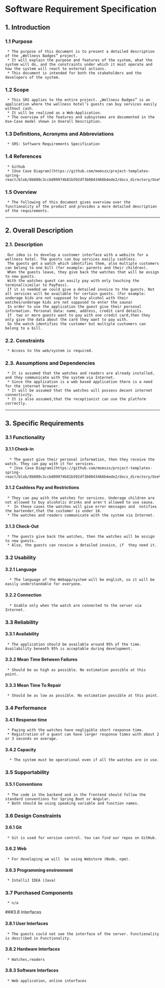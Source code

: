 # Software Requirement Specification

## 1. Introduction

### 1.1 Purpose
     * The purpose of this document is to present a detailed description of the „Wellness Badges” project. 
     * It will explain the purpose and features of the system, what the system will do, and the constraints under which it must operate and how the system will react to external actions. 
     * This document is intended for both the stakeholders and the developers of the system.
### 1.2 Scope
     * This SRS applies to the entire project. „Wellness Badges” is an application where the wellness hotel’s guests can buy services easily without cash. 
     * It will be realized as a Web-Application. 
     * The overview of the features and subsystems are documented in the Use-Case model shown in Overall Description.
### 1.3 Definitions, Acronyms and Abbreviations
     * SRS: Software Requirements Specification
### 1.4 References
     * Github
     * [Use Case Diagram](https://github.com/momszx/project-templates-spring-react/blob/8b080c3ccbd09974b81b592df3b0843466b4ede2/docs_directory/Use%20case%20diagram.png)
### 1.5 Overview
     * The following of this document gives overview over the functionality of the product and provides a more detailed description of the requirements.
___
## 2. Overall Description

### 2.1. Description
     Our idea is to develop a customer interface with a website for a wellness hotel. The guests can buy services easily cashless.
     The guests get a watch which identifies them, also multiple customers can belong to one bill (for example: parents and their children).
     When the guests leave, they give back the watches that will be assign to new guests.
     With the watches guest can easily pay with only touching the terminal(similar to PayPass).
     If it is needed we could give a detailed invoice to the guests. Not all services will be available for certain guests. (For example: underage kids are not supposed to buy alcohol with their watches/underage kids are not supposed to enter the sauna)
     In order to use the application the guest give their personal information. Personal data: name, address, credit card details.
     If  two or more guests want to pay with one credit card,then they only give the data about the card they want to pay with.
     So the watch identifies the customer but multiple customers can belong to a bill.
### 2.2.   Constraints
     * Access to the web/system is required. 
### 2.3.   Assumptions and Dependencies
     * It is assumed that the watches and readers are already installed, and they communicate with the system via Internet.
     * Since the application is a web based application there is a need for the internet browser. 
     * It will be assumed that the watches will possess decent internet connectivity.
     * It is also assumed,that the receptionist can use the platform correctly.
___
## 3. Specific Requirements

### 3.1 Functionality
  #### 3.1.1 Check-in
      * The guest give their personal information, then they receive the watch. They can pay with it for services.
      * [Use Case Diagram](https://github.com/momszx/project-templates-spring-react/blob/8b080c3ccbd09974b81b592df3b0843466b4ede2/docs_directory/Use%20case%20diagram.png)
  #### 3.1.2 Cashless Pay and Restrictions
     * They can pay with the watches for services. Underage children are not allowed to buy alcoholic drinks and aren't allowed to use sauna.
     *  In these cases the watches will give error messages and  notifies the bartender,that the customer is under 18.
     * The watches and readers communicate with the system via Internet.
  #### 3.1.3 Check-Out
     * The guests give back the watches, then the watches will be assign to new guests. 
     * Also, the guests can receive a detailed invoice, if  they need it.

 ### 3.2 Usability
   #### 3.2.1 Language
      * The language of the Webapp/system will be english, so it will be easily understandable for everyone.
   #### 3.2.2 Connection
      * Usable only when the watch are connected to the server via Internet.

 ### 3.3 Reliability
   #### 3.3.1 Availability
     * The application should be available around 95% of the time. Availability beneath 95% is acceptable during development. 
   #### 3.3.2 Mean Time Between Failures
     * Should be as high as possible. No estimation possible at this point.
   #### 3.3.3 Mean Time To Repair
     * Should be as low as possible. No estimation possible at this point.

 ### 3.4 Performance
   #### 3.4.1 Response time
     * Paying with the watches have negligible short response time.
     * Registration of a guest can have larger response times with about 2 or 3 seconds on average.
   #### 3.4.2 Capacity
      * The system must be operational even if all the watches are in use.

 ### 3.5 Supportability
   #### 3.5.1 Conventions
     * The code in the backend and in the frontend should follow the standard conventions for Spring Boot or Angular.
     * Both should be using speaking variable and function names.

 ### 3.6 Design Constraints
   #### 3.6.1 Git
     * Git is used for version control. You can find our repos on GitHub.
   #### 3.6.2 Web 
     * For developing we will  be using Webstorm (Node, npm).
   #### 3.6.3 Programming environment
     * IntelliJ IDEA (Java)
 
 ### 3.7 Purchased Components
     * n/a

 ###3.8 Interfaces
   #### 3.8.1 User Interfaces
     * The guests could not see the interface of the server. Functionality is described in Functionality.
   #### 3.8.2 Hardware Interfaces
     * Watches,readers
   #### 3.8.3 Software Interfaces 
     * Web application, online interfaces